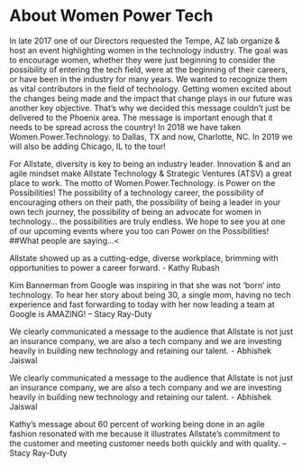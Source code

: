 
# About Women Power Tech

In late 2017 one of our Directors requested the Tempe, AZ lab organize & host an event highlighting women in the technology industry.  The goal was to encourage women, whether they were just beginning to consider the possibility of entering the tech field, were at the beginning of their careers, or have been in the industry for many years.  We wanted to recognize them as vital contributors in the field of technology.  Getting women excited about the changes being made and the impact that change plays in our future was another key objective.  That’s why we decided this message couldn’t just be delivered to the Phoenix area.  The message is important enough that it needs to be spread across the country!  In 2018 we have taken Women.Power.Technology. to Dallas, TX and now, Charlotte, NC. In 2019 we will also be adding Chicago, IL to the tour!

For Allstate, diversity is key to being an industry leader.  Innovation & and an agile mindset make Allstate Technology & Strategic Ventures (ATSV) a great place to work.  The motto of Women.Power.Technology. is Power on the Possibilities! The possibility of a technology career, the possibility of encouraging others on their path, the possibility of being a leader in your own tech journey, the possibility of being an advocate for women in technology… the possibilities are truly endless.
We hope to see you at one of our upcoming events where you too can Power on the Possibilities!
##What people are saying...<

Allstate showed up as a cutting-edge, diverse workplace, brimming with opportunities to power a career forward. - Kathy Rubash

Kim Bannerman from Google was inspiring in that she was not ‘born’ into technology. To hear her story about being 30, a single mom, having no tech experience and fast forwarding to today with her now leading a team at Google is AMAZING! – Stacy Ray-Duty

We clearly communicated a message to the audience that Allstate is not just an insurance company, we are also a tech company and we are investing heavily in building new technology and retaining our talent. - Abhishek Jaiswal

We clearly communicated a message to the audience that Allstate is not just an insurance company, we are also a tech company and we are investing heavily in building new technology and retaining our talent. - Abhishek Jaiswal

Kathy’s message about 60 percent of working being done in an agile fashion resonated with me because it illustrates Allstate’s commitment to the customer and meeting customer needs both quickly and with quality. 
– Stacy Ray-Duty
